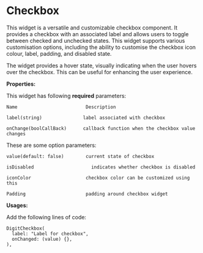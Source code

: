 # Checkbox

This widget is a versatile and customizable checkbox component. It provides a checkbox with an associated label and allows users to toggle between checked and unchecked states. This widget supports various customisation options, including the ability to customise the checkbox icon colour, label, padding, and disabled state.

The widget provides a hover state, visually indicating when the user hovers over the checkbox. This can be useful for enhancing the user experience.

**Properties:**

This widget has following **required** parameters:

```
Name                         Description
```

```
label(string)               label associated with checkbox
```

```
onChange(boolCallBack)      callback function when the checkbox value changes
```

These are some option parameters:

```
value(default: false)        current state of checkbox
```

```
isDisabled                     indicates whether checkbox is disabled
```

```
iconColor                    checkbox color can be customized using this
```

```
Padding                      padding around checkbox widget
```

**Usages:**

Add the following lines of code:

```
DigitCheckbox(
  label: "Label for checkbox",
  onChanged: (value) {},
),
```
